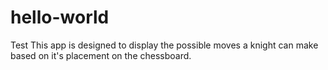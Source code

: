 # hello-world
Test
This app is designed to display the possible moves a knight can make based on it's placement on the chessboard.
